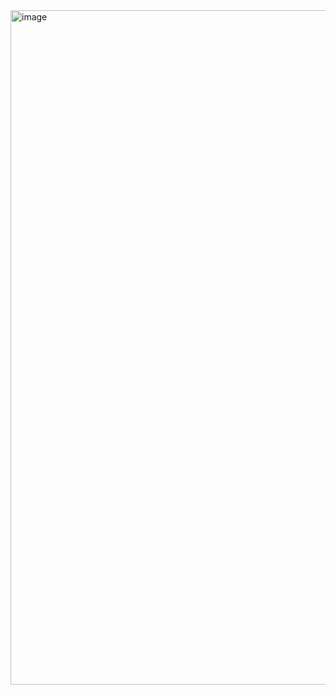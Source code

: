 <img width="1919" height="1079" alt="image" src="https://github.com/user-attachments/assets/22fe6221-e3c2-413f-a970-6e14cab5ea44" />
